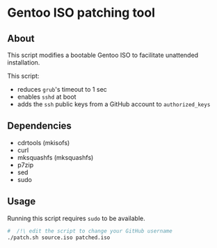 <!-- vim: spelllang=en
<!-- LTeX: language=en -->

# Gentoo ISO patching tool

## About

This script modifies a bootable Gentoo ISO to facilitate unattended installation.

This script:

- reduces `grub`'s timeout to 1 sec
- enables `sshd` at boot
- adds the `ssh` public keys from a GitHub account to `authorized_keys`

## Dependencies

- cdrtools (mkisofs)
- curl
- mksquashfs (mksquashfs)
- p7zip
- sed
- sudo

## Usage

Running this script requires `sudo` to be available.

```sh
#  /!\ edit the script to change your GitHub username
./patch.sh source.iso patched.iso
```
